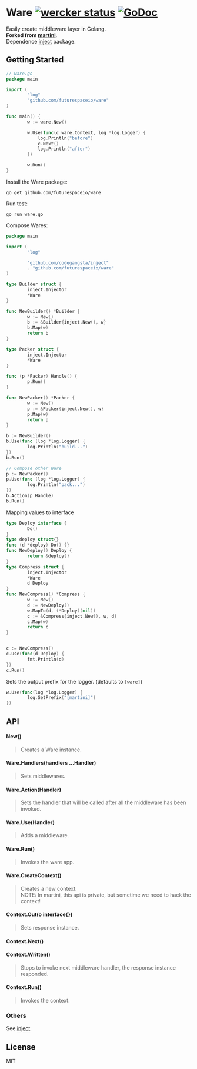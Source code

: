 # Ware [![wercker status](https://app.wercker.com/status/1569ebfba816e02d463a2b55b2000744/s/ "wercker status")](https://app.wercker.com/project/bykey/1569ebfba816e02d463a2b55b2000744) [![GoDoc](https://godoc.org/github.com/futurespaceio/ware?status.png)](https://godoc.org/github.com/futurespaceio/ware)

Easily create middleware layer in Golang.   
**Forked from [martini][]**.   
Dependence [inject][] package.


## Getting Started

```go
// ware.go
package main

import (
        "log"
        "github.com/futurespaceio/ware"
)

func main() {
        w := ware.New()

        w.Use(func(c ware.Context, log *log.Logger) {
            log.Println("before")
            c.Next()
            log.Println("after")
        })

        w.Run()
}
```

Install the Ware package:

```
go get github.com/futurespaceio/ware
```

Run test:

```
go run ware.go
```

Compose Wares:

```go
package main

import (
        "log"

        "github.com/codegangsta/inject"
        . "github.com/futurespaceio/ware"
)

type Builder struct {
        inject.Injector
        *Ware
}

func NewBuilder() *Builder {
        w := New()
        b := &Builder{inject.New(), w}
        b.Map(w)
        return b
}

type Packer struct {
        inject.Injector
        *Ware
}

func (p *Packer) Handle() {
        p.Run()
}

func NewPacker() *Packer {
        w := New()
        p := &Packer{inject.New(), w}
        p.Map(w)
        return p
}
```

```go
b := NewBuilder()
b.Use(func (log *log.Logger) {
        log.Println("build...")
})
b.Run()

// Compose other Ware
p := NewPacker()
p.Use(func (log *log.Logger) {
        log.Println("pack...")
})
b.Action(p.Handle)
b.Run()
```

Mapping values to interface

```go
type Deploy interface {
        Do()
}
type deploy struct{}
func (d *deploy) Do() {}
func NewDeploy() Deploy {
        return &deploy{}
}
type Compress struct {
        inject.Injector
        *Ware
        d Deploy
}
func NewCompress() *Compress {
        w := New()
        d := NewDeploy()
        w.MapTo(d, (*Deploy)(nil))
        c := &Compress{inject.New(), w, d}
        c.Map(w)
        return c
}


c := NewCompress()
c.Use(func(d Deploy) {
        fmt.Println(d)
})
c.Run()
```

Sets the output prefix for the logger. (defaults to `[ware]`)

```go
w.Use(func(log *log.Logger) {
        log.SetPrefix("[martini]")
})
```


## API

#### New() 
> Creates a Ware instance.

#### Ware.Handlers(handlers ...Handler)
> Sets middlewares.

#### Ware.Action(Handler)
> Sets the handler that will be called after all the middleware has been invoked.

#### Ware.Use(Handler)
> Adds a middleware.

#### Ware.Run()
> Invokes the ware app.

#### Ware.CreateContext()
> Creates a new context.   
> NOTE: In martini, this api is private, but sometime we need to hack the context!

#### Context.Out(o interface{})
> Sets response instance.

#### Context.Next()

#### Context.Written()
> Stops to invoke next middleware handler, the response instance responded.

#### Context.Run()
> Invokes the context.

### Others

  See [inject][].


## License

MIT


[martini]: https://github.com/go-martini/martini
[inject]: github.com/codegangsta/inject
